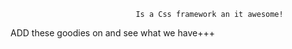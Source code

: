                                 Is a Css framework an it awesome!  
ADD these goodies on and see what we have+++                  
              
              